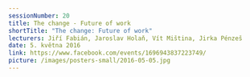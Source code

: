 ```yaml
---
sessionNumber: 20
title: The change - Future of work
shortTitle: "The change: Future of work"
lecturers: Jiří Fabián, Jaroslav Holaň, Vít Miština, Jirka Pénzeš
date: 5. května 2016
link: https://www.facebook.com/events/1696943837223749/
picture: /images/posters-small/2016-05-05.jpg
---
```

